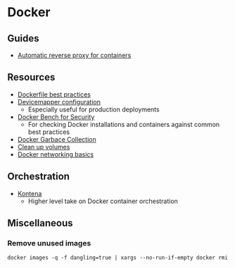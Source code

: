 # Docker

## Guides

- [Automatic reverse proxy for containers](https://github.com/mikkopiu/knowledge/tree/master/docker/auto-proxy)

## Resources

- [Dockerfile best practices](https://docs.docker.com/engine/userguide/eng-image/dockerfile_best-practices/)
- [Devicemapper configuration](https://docs.docker.com/engine/userguide/storagedriver/device-mapper-driver/#/configure-docker-with-devicemapper)
  - Especially useful for production deployments
- [Docker Bench for Security](https://github.com/docker/docker-bench-security)
  - For checking Docker installations and containers against common best practices
- [Docker Garbace Collection](https://github.com/spotify/docker-gc)
- [Clean up volumes](https://github.com/chadoe/docker-cleanup-volumes)
- [Docker networking basics](https://docs.docker.com/engine/tutorials/networkingcontainers/)

## Orchestration

- [Kontena](https://kontena.io/)
  - Higher level take on Docker container orchestration

## Miscellaneous

### Remove unused images

```shell
docker images -q -f dangling=true | xargs --no-run-if-empty docker rmi
```
